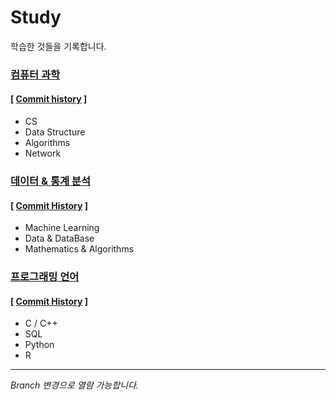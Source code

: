 # Study
학습한 것들을 기록합니다.

### [**컴퓨터 과학**](https://github.com/CharmStrange/Study/tree/%EC%BB%B4%ED%93%A8%ED%84%B0_%EA%B3%BC%ED%95%99)

#### [ [Commit history](https://github.com/CharmStrange/Study/pull/12/commits) ]

- CS
- Data Structure
- Algorithms
- Network
### [**데이터 & 통계 분석**](https://github.com/CharmStrange/Study/tree/%EC%9D%B8%EA%B3%B5%EC%A7%80%EB%8A%A5)

#### [ [Commit History](https://github.com/CharmStrange/Study/pull/13/commits) ]

- Machine Learning
- Data & DataBase
- Mathematics & Algorithms
<!--
### [**서비스 & 서버**](https://github.com/CharmStrange/Study/tree/%EC%84%9C%EB%B9%84%EC%8A%A4_%EC%84%9C%EB%B2%84)

#### [ [Commit History]() ]

- Back-End
- ...
- ...

-->
### [**프로그래밍 언어**](https://github.com/CharmStrange/Study/tree/%ED%94%84%EB%A1%9C%EA%B7%B8%EB%9E%98%EB%B0%8D_%EC%96%B8%EC%96%B4)

#### [ [Commit History](https://github.com/CharmStrange/Study/pull/14) ]

- C / C++
- SQL
- Python
- R
- - -
*Branch 변경으로 열람 가능합니다.*
